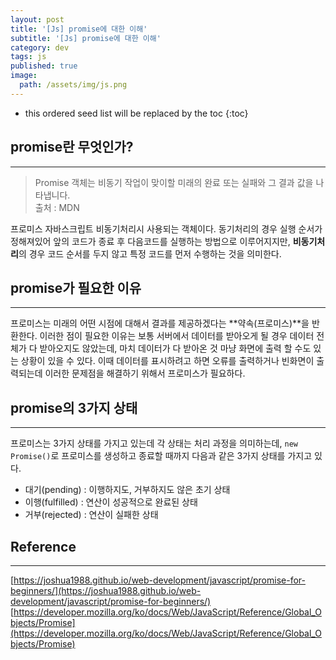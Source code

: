 ```yaml
---
layout: post
title: '[Js] promise에 대한 이해'
subtitle: '[Js] promise에 대한 이해'
category: dev
tags: js
published: true
image:
  path: /assets/img/js.png
---
```


<!-- prettier-ignore -->
* this ordered seed list will be replaced by the toc 
{:toc}

## promise란 무엇인가?

---

> Promise 객체는 비동기 작업이 맞이할 미래의 완료 또는 실패와 그 결과 값을 나타냅니다.  
> 출처 : MDN

프로미스 자바스크립트 비동기처리시 사용되는 객체이다. 동기처리의 경우 실행 순서가 정해져있어 앞의 코드가 종료 후 다음코드를 실행하는 방법으로 이루어지지만, **비동기처리**의 경우 코드 순서를 두지 않고 특정 코드를 먼저 수행하는 것을 의미한다.

## promise가 필요한 이유

---

프로미스는 미래의 어떤 시점에 대해서 결과를 제공하겠다는 **약속(프로미스)**을 반환한다. 이러한 점이 필요한 이유는 보통 서버에서 데이터를 받아오게 될 경우 데이터 전체가 다 받아오지도 않았는데, 마치 데이터가 다 받아온 것 마냥 화면에 출력 할 수도 있는 상황이 있을 수 있다. 이때 데이터를 표시하려고 하면 오류를 출력하거나 빈화면이 출력되는데 이러한 문제점을 해결하기 위해서 프로미스가 필요하다.

## promise의 3가지 상태

---

프로미스는 3가지 상태를 가지고 있는데 각 상태는 처리 과정을 의미하는데, `new Promise()`로 프로미스를 생성하고 종료할 때까지 다음과 같은 3가지 상태를 가지고 있다.

- 대기(pending) : 이행하지도, 거부하지도 않은 초기 상태
- 이행(fulfilled) : 연산이 성공적으로 완료된 상태
- 거부(rejected) : 연산이 실패한 상태

## Reference

---

[https://joshua1988.github.io/web-development/javascript/promise-for-beginners/](https://joshua1988.github.io/web-development/javascript/promise-for-beginners/)
[https://developer.mozilla.org/ko/docs/Web/JavaScript/Reference/Global_Objects/Promise](https://developer.mozilla.org/ko/docs/Web/JavaScript/Reference/Global_Objects/Promise)
